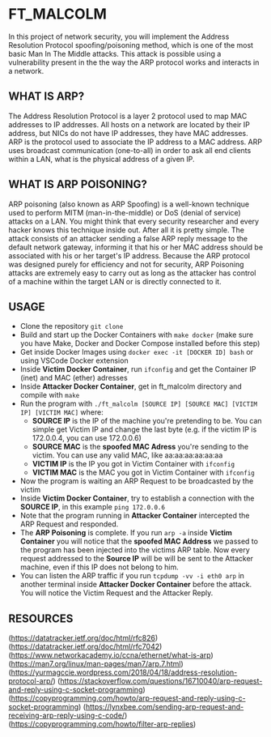 # FT_MALCOLM

In this project of network security, you will implement the Address Resolution Protocol spoofing/poisoning method, which is one of the most basic Man In The Middle attacks. This attack is possible using a vulnerability present in the the way the ARP protocol works and interacts in a network.


## WHAT IS ARP?

The Address Resolution Protocol is a layer 2 protocol used to map MAC addresses to IP addresses. All hosts on a network are located by their IP address, but NICs do not have IP addresses, they have MAC addresses. ARP is the protocol used to associate the IP address to a MAC address. ARP uses broadcast communication (one-to-all) in order to ask all end clients within a LAN, what is the physical address of a given IP. 


## WHAT IS ARP POISONING?

ARP poisoning (also known as ARP Spoofing) is a well-known technique used to perform MITM (man-in-the-middle) or DoS (denial of service) attacks on a LAN. You might think that every security researcher and every hacker knows this technique inside out. After all it is pretty simple. The attack consists of an attacker sending a false ARP reply message to the default network gateway, informing it that his or her MAC address should be associated with his or her target's IP address. Because the ARP protocol was designed purely for efficiency and not for security, ARP Poisoning attacks are extremely easy to carry out as long as the attacker has control of a machine within the target LAN or is directly connected to it.

## USAGE

- Clone the repository `git clone`
- Build and start up the Docker Containers with `make docker` (make sure you have Make, Docker and Docker Compose installed before this step)
- Get inside Docker Images using `docker exec -it [DOCKER ID] bash` or using VSCode Docker extension
- Inside **Victim Docker Container**, run `ifconfig` and get the Container IP (inet) and MAC (ether) adresses
- Inside **Attacker Docker Container**, get in ft_malcolm directory and compile with `make`
- Run the program with `./ft_malcolm [SOURCE IP] [SOURCE MAC] [VICTIM IP] [VICTIM MAC]` where:
  - **SOURCE IP** is the IP of the machine you're pretending to be. You can simple get Victim IP and change the last byte (e.g. if the victim IP is 172.0.0.4, you can use 172.0.0.6)
  - **SOURCE MAC** is the **spoofed MAC Adress** you're sending to the victim. You can use any valid MAC, like aa:aa:aa:aa:aa:aa
  - **VICTIM IP** is the IP you got in Victim Container with `ifconfig`
  - **VICTIM MAC** is the MAC you got in Victim Container with `ifconfig`
- Now the program is waiting an ARP Request to be broadcasted by the victim
- Inside **Victim Docker Container**, try to establish a connection with the **SOURCE IP**, in this example `ping 172.0.0.6`
- Note that the program running in **Attacker Container** intercepted the ARP Request and responded.
- The **ARP Poisoning** is complete. If you run `arp -a` inside **Victim Container** you will notice that the **spoofed MAC Address** we passed to the program has been injected into the victims ARP table. Now every request addressed to the **Source IP** will be will be sent to the Attacker machine, even if this IP does not belong to him.
- You can listen the ARP traffic if you run `tcpdump -vv -i eth0 arp` in another terminal inside **Attacker Docker Container** before the attack. You will notice the Victim Request and the Attacker Reply.


## RESOURCES

(https://datatracker.ietf.org/doc/html/rfc826)
(https://datatracker.ietf.org/doc/html/rfc7042)
(https://www.networkacademy.io/ccna/ethernet/what-is-arp)
(https://man7.org/linux/man-pages/man7/arp.7.html)
(https://yurmagccie.wordpress.com/2018/04/18/address-resolution-protocol-arp/)
(https://stackoverflow.com/questions/16710040/arp-request-and-reply-using-c-socket-programming)
(https://copyprogramming.com/howto/arp-request-and-reply-using-c-socket-programming)
(https://lynxbee.com/sending-arp-request-and-receiving-arp-reply-using-c-code/)
(https://copyprogramming.com/howto/filter-arp-replies)
